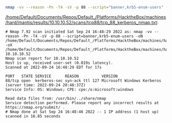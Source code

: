 ```bash
nmap -vv --reason -Pn -T4 -sV -p 88 --script="banner,krb5-enum-users" -oN "/home/Default/Documents/Repos/Default_/Platforms/HacktheBox/machines/hard/mantis/results/10.10.10.52/scans/tcp88/tcp_88_kerberos_nmap.txt" -oX "/home/Default/Documents/Repos/Default_/Platforms/HacktheBox/machines/hard/mantis/results/10.10.10.52/scans/tcp88/xml/tcp_88_kerberos_nmap.xml" 10.10.10.52
```

[/home/Default/Documents/Repos/Default_/Platforms/HacktheBox/machines/hard/mantis/results/10.10.10.52/scans/tcp88/tcp_88_kerberos_nmap.txt](file:///home/Default/Documents/Repos/Default_/Platforms/HacktheBox/machines/hard/mantis/results/10.10.10.52/scans/tcp88/tcp_88_kerberos_nmap.txt):

```
# Nmap 7.92 scan initiated Sat Sep 24 16:48:29 2022 as: nmap -vv --reason -Pn -T4 -sV -p 88 --script=banner,krb5-enum-users -oN /home/Default/Documents/Repos/Default_/Platforms/HacktheBox/machines/hard/mantis/results/10.10.10.52/scans/tcp88/tcp_88_kerberos_nmap.txt -oX /home/Default/Documents/Repos/Default_/Platforms/HacktheBox/machines/hard/mantis/results/10.10.10.52/scans/tcp88/xml/tcp_88_kerberos_nmap.xml 10.10.10.52
Nmap scan report for 10.10.10.52
Host is up, received user-set (0.019s latency).
Scanned at 2022-09-24 16:48:29 EDT for 17s

PORT   STATE SERVICE      REASON          VERSION
88/tcp open  kerberos-sec syn-ack ttl 127 Microsoft Windows Kerberos (server time: 2022-09-24 20:48:37Z)
Service Info: OS: Windows; CPE: cpe:/o:microsoft:windows

Read data files from: /usr/bin/../share/nmap
Service detection performed. Please report any incorrect results at https://nmap.org/submit/ .
# Nmap done at Sat Sep 24 16:48:46 2022 -- 1 IP address (1 host up) scanned in 16.85 seconds

```
